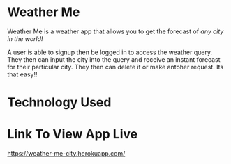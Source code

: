 # Weather Me
Weather Me is a weather app that allows you to get the forecast of *any city in the world!*

A user is able to signup then be logged in to access the weather query. They then can input the city into the query and receive an instant forecast for their particular city. They then can delete it or make antoher request. Its that easy!!

# Technology Used




# Link To View App Live
https://weather-me-city.herokuapp.com/
